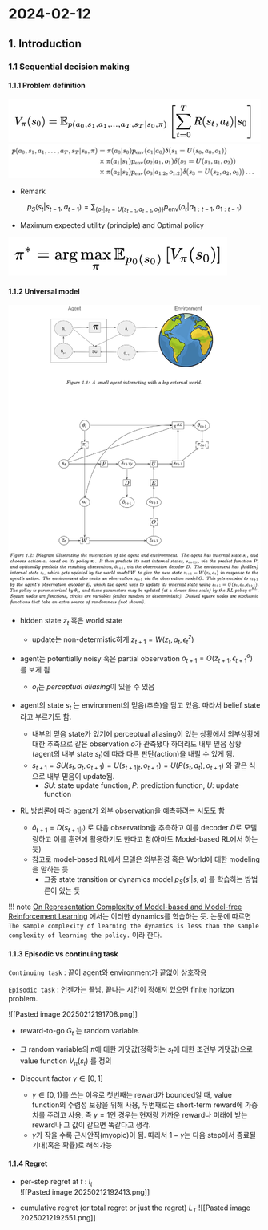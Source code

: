 # 2024-02-12
## 1. Introduction

### 1.1 Sequential decision making
#### 1.1.1 Problem definition
![Pasted image 20250211093756.png](attachments/Pasted%20image%2020250211093756.png)
![Pasted image 20250211093819.png](attachments/Pasted%20image%2020250211093819.png)

- Remark

$$
p_{S}(s_t|s_{t-1},a_{t-1})=\sum_{\lbrace o_t|s_t=U(s_{t-1},a_{t-1},o_t)\rbrace} p_{\text{env}}(o_t | a_{1:t-1}, o_{1:t-1})
$$

- Maximum expected utility (principle) and Optimal policy

![Pasted image 20250211093735.png](attachments/Pasted%20image%2020250211093735.png)
#### 1.1.2 Universal model
![Pasted image 20250211103219.png](attachments/Pasted%20image%2020250211103219.png)


- hidden state $z_t$ 혹은 world state
	- update는 non-determistic하게 $z_{t+1}=W(z_t,a_t,\epsilon_t^z)$ 
	
- agent는 potentially noisy 혹은 partial observation $o_{t+1}=O(z_{t+1},\epsilon_{t+1}^o)$ 를 보게 됨
	- $o_t$는 *perceptual aliasing*이 있을 수 있음
	
- agent의 state $s_t$ 는 environment의 믿음(추측)을 담고 있음. 따라서 belief state 라고 부르기도 함.
	- 내부의 믿음 state가 있기에 perceptual aliasing이 있는 상황에서 외부상황에 대한 추측으로 같은 observation $o$가 관측됐다 하더라도 내부 믿음 상황(agent의 내부 state $s_t$)에 따라 다른 판단(action)을 내릴 수 있게 됨.
	- $s_{t+1}=SU(s_t,a_t,o_{t+1})=U(s_{t+1|t},o_{t+1})=U(P(s_t,a_t),o_{t+1})$ 와 같은 식으로 내부 믿음이 update됨.
		- $SU$: state update function, $P$: prediction function, $U$: update function

- RL 방법론에 따라 agent가 외부 observation을 예측하려는 시도도 함
	- $\hat{o}_{t+1}=D(s_{t+1|t})$ 로 다음 observation을 추측하고 이를 decoder $D$로 모델링하고 이를 훈련에 활용하기도 한다고 함(아마도 Model-based RL에서 하는듯)
	- 참고로 model-based RL에서 모델은 외부환경 혹은 World에 대한 modeling을 말하는 듯
		- 그중 state transition or dynamics model $p_S(s'|s,a)$ 를 학습하는 방법론이 있는 듯

!!! note
	 [On Representation Complexity of Model-based and Model-free Reinforcement Learning](https://arxiv.org/abs/2310.01706) 에서는 이러한 dynamics를 학습하는 듯. 논문에 따르면 `The sample complexity of learning the dynamics is less than the sample complexity of learning the policy.` 이라 한다.

#### 1.1.3 Episodic vs continuing task
`Continuing task`
:   끝이 agent와 environment가 끝없이 상호작용

`Episodic task`
:   언젠가는 끝남. 끝나는 시간이 정해져 있으면 finite horizon problem.


![[Pasted image 20250212191708.png]]

- reward-to-go $G_t$ 는 random variable. 
- 그 random variable의 $\pi$에 대한 기댓값(정확히는 $s_t$에 대한 조건부 기댓값)으로 value function $V_\pi (s_t)$ 를 정의

- Discount factor $\gamma \in [0,1]$
	- $\gamma \in [0,1)$를 쓰는 이유로 첫번째는 reward가 bounded일 때, value function의 수렴성 보장을 위해 사용, 두번째로는 short-term reward에 가중치를 주려고 사용, 즉 $\gamma =1$인 경우는 현재랑 가까운 reward나 미래에 받는 reward나 그 값이 같으면 똑같다고 생각.
	- $\gamma$가 작을 수록 근시안적(myopic)이 됨.  따라서 $1-\gamma$는 다음 step에서 종료될 기대(혹은 확률)로 해석가능


#### 1.1.4  Regret

- per-step regret at $t$ : $l_t$  
![[Pasted image 20250212192413.png]]

- cumulative regret (or total regret or just the regret) $L_T$ 
![[Pasted image 20250212192551.png]]


